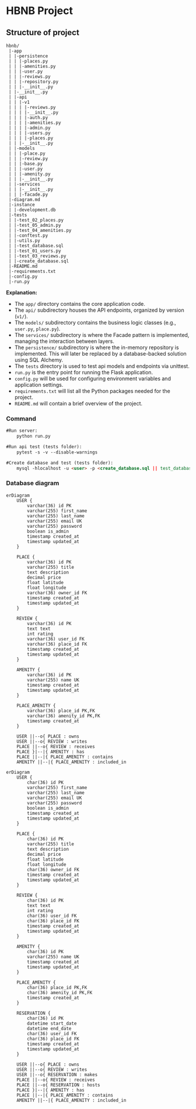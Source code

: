 # HBNB Project

## Structure of project
```
hbnb/
 |-app
 | |-persistence
 | | |-places.py
 | | |-amenities.py
 | | |-user.py
 | | |-reviews.py
 | | |-repository.py
 | | |-__init__.py
 | |-__init__.py
 | |-api
 | | |-v1
 | | | |-reviews.py
 | | | |-__init__.py
 | | | |-auth.py
 | | | |-amenities.py
 | | | |-admin.py
 | | | |-users.py
 | | | |-places.py
 | | |-__init__.py
 | |-models
 | | |-place.py
 | | |-review.py
 | | |-base.py
 | | |-user.py
 | | |-amenity.py
 | | |-__init__.py
 | |-services
 | | |-__init__.py
 | | |-facade.py
 |-diagram.md
 |-instance
 | |-development.db
 |-tests
 | |-test_02_places.py
 | |-test_05_admin.py
 | |-test_04_amenities.py
 | |-conftest.py
 | |-utils.py
 | |-test_database.sql
 | |-test_01_users.py
 | |-test_03_reviews.py
 | |-create_database.sql
 |-README.md
 |-requirements.txt
 |-config.py
 |-run.py
```

**Explanation:**
- The `app/` directory contains the core application code.
- The `api/` subdirectory houses the API endpoints, organized by version (`v1/`).
- The `models/` subdirectory contains the business logic classes (e.g., `user.py`, `place.py`).
- The `services/` subdirectory is where the Facade pattern is implemented, managing the interaction between layers.
- The `persistence/` subdirectory is where the in-memory repository is implemented. This will later be replaced by a database-backed solution using SQL Alchemy.
- The `tests` directory is used to test api models and endpoints via unittest.
- `run.py` is the entry point for running the Flask application.
- `config.py` will be used for configuring environment variables and application settings.
- `requirements.txt` will list all the Python packages needed for the project.
- `README.md` will contain a brief overview of the project.


### Command
```markdown
#Run server:
    python run.py

#Run api test (tests folder):
    pytest -s -v --disable-warnings

#Create database and test (tests folder):
    mysql -hlocalhost -u <user> -p <create_database.sql || test_database.sql>
```

### Database diagram
```mermaid
erDiagram
    USER {
        varchar(36) id PK
        varchar(255) first_name
        varchar(255) last_name
        varchar(255) email UK
        varchar(255) password
        boolean is_admin
        timestamp created_at
        timestamp updated_at
    }

    PLACE {
        varchar(36) id PK
        varchar(255) title
        text description
        decimal price
        float latitude
        float longitude
        varchar(36) owner_id FK
        timestamp created_at
        timestamp updated_at
    }

    REVIEW {
        varchar(36) id PK
        text text
        int rating
        varchar(36) user_id FK
        varchar(36) place_id FK
        timestamp created_at
        timestamp updated_at
    }

    AMENITY {
        varchar(36) id PK
        varchar(255) name UK
        timestamp created_at
        timestamp updated_at
    }

    PLACE_AMENITY {
        varchar(36) place_id PK,FK
        varchar(36) amenity_id PK,FK
        timestamp created_at
    }

    USER ||--o{ PLACE : owns
    USER ||--o{ REVIEW : writes
    PLACE ||--o{ REVIEW : receives
    PLACE }|--|{ AMENITY : has
    PLACE ||--|{ PLACE_AMENITY : contains
    AMENITY ||--|{ PLACE_AMENITY : included_in
```

```mermaid
erDiagram
    USER {
        char(36) id PK
        varchar(255) first_name
        varchar(255) last_name
        varchar(255) email UK
        varchar(255) password
        boolean is_admin
        timestamp created_at
        timestamp updated_at
    }

    PLACE {
        char(36) id PK
        varchar(255) title
        text description
        decimal price
        float latitude
        float longitude
        char(36) owner_id FK
        timestamp created_at
        timestamp updated_at
    }

    REVIEW {
        char(36) id PK
        text text
        int rating
        char(36) user_id FK
        char(36) place_id FK
        timestamp created_at
        timestamp updated_at
    }

    AMENITY {
        char(36) id PK
        varchar(255) name UK
        timestamp created_at
        timestamp updated_at
    }

    PLACE_AMENITY {
        char(36) place_id PK,FK
        char(36) amenity_id PK,FK
        timestamp created_at
    }

    RESERVATION {
        char(36) id PK
        datetime start_date
        datetime end_date
        char(36) user_id FK
        char(36) place_id FK
        timestamp created_at
        timestamp updated_at
    }

    USER ||--o{ PLACE : owns
    USER ||--o{ REVIEW : writes
    USER ||--o{ RESERVATION : makes
    PLACE ||--o{ REVIEW : receives
    PLACE ||--o{ RESERVATION : hosts
    PLACE }|--|{ AMENITY : has
    PLACE ||--|{ PLACE_AMENITY : contains
    AMENITY ||--|{ PLACE_AMENITY : included_in
```

